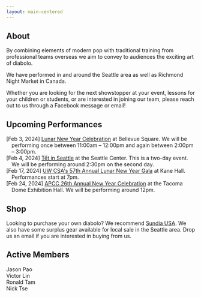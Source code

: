 ```yaml
---
layout: main-centered
---
```


## About

By combining elements of modern pop with traditional training from professional teams overseas we aim to convey to audiences the exciting art of diabolo.

We have performed in and around the Seattle area as well as Richmond Night Market in Canada.

Whether you are looking for the next showstopper at your event, lessons for your children or students, or are interested in joining our team, please reach out to us through a Facebook message or email!

<div class="spacer"></div>

## Upcoming Performances

- \[Feb 3, 2024\] [Lunar New Year Celebration](https://bellevuecollection.com/lunarnewyear/) at Bellevue Square. We will be performing once between 11:00am – 12:00pm and again between 2:00pm – 3:00pm.
- \[Feb 4, 2024\] [Tết in Seattle](https://www.seattlecenter.com/events/featured-events/festal/tet-in-seattle) at the Seattle Center. This is a two-day event. We will be performing around 2:30pm on the second day.
- \[Feb 17, 2024\] [UW CSA's 57th Annual Lunar New Year Gala](https://www.facebook.com/events/6901218109946038/) at Kane Hall. Performances start at 7pm.
- \[Feb 24, 2024\] [APCC 26th Annual New Year Celebration](https://www.asiapacificculturalcenter.org/post/vendor-booth-applications-are-open-for-our-26th-annual-new-year-celebration-showcasing-taiwan) at the Tacoma Dome Exhibition Hall. We will be performing around 12pm.

<div class="spacer"></div>

## Shop

Looking to purchase your own diabolo? We recommend [Sundia USA](https://www.sundiausa.com). We also have some surplus gear available for local sale in the Seattle area. Drop us an email if you are interested in buying from us.

<div class="spacer"></div>

## Active Members

- Jason Pao
- Victor Lin
- Ronald Tam
- Nick Tse

<div class="spacer"></div>
<div class="spacer"></div>

<style>
ul {
  list-style-type: none;
  padding: 0;
  margin: 0;
}

li {
    text-indent: -1em;
    padding-left: 1em;
}
</style>
